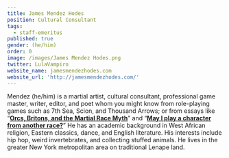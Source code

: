 ```yaml
---
title: James Mendez Hodes
position: Cultural Consultant
tags:
  - staff-emeritus
published: true
gender: (he/him)
order: 0
image: /images/James Mendez Hodes.png
twitter: LulaVampiro
website_name: jamesmendezhodes.com
website_url: 'http://jamesmendezhodes.com/'
---
```


Mendez (he/him) is a martial artist, cultural consultant, professional game master, writer, editor, and poet whom you might know from role-playing games such as 7th Sea, Scion, and Thousand Arrows; or from essays like “**[Orcs, Britons, and the Martial Race Myth](https://jamesmendezhodes.com/blog/2019/1/13/orcs-britons-and-the-martial-race-myth-part-i-a-species-built-for-racial-terror)**” and “**[May I play a character from another race?](https://jamesmendezhodes.com/blog/2019/2/14/may-i-play-a-character-from-another-race)**” He has an academic background in West African religion, Eastern classics, dance, and English literature. His interests include hip hop, weird invertebrates, and collecting stuffed animals. He lives in the greater New York metropolitan area on traditional Lenape land.
